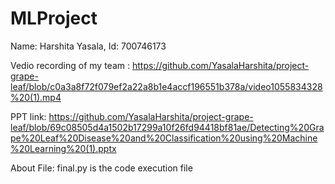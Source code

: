 # MLProject
 
 Name: Harshita Yasala, 
 Id:  700746173
 
 
 Vedio recording of my team :
 https://github.com/YasalaHarshita/project-grape-leaf/blob/c0a3a8f72f079ef2a22a8b1e4accf196551b378a/video1055834328%20(1).mp4 
 
 
 
PPT link:
https://github.com/YasalaHarshita/project-grape-leaf/blob/69c08505d4a1502b17299a10f26fd94418bf81ae/Detecting%20Grape%20Leaf%20Disease%20and%20Classification%20using%20Machine%20Learning%20(1).pptx




About File:
final.py is the code execution  file
